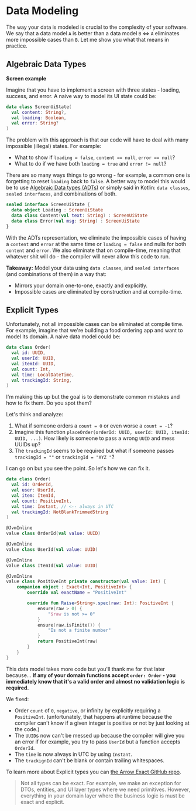 # Data Modeling

The way your data is modeled is crucial to the complexity of your software. 
We say that a data model `A` is better than a data model `B` <=> `A` eliminates more impossible cases than `B`. Let me show you what that means in practice.

## Algebraic Data Types

**Screen example**

Imagine that you have to implement a screen with three states - loading, success, and error.
A naive way to model its UI state could be:

```kotlin
data class ScreenUiState(
  val content: String?,
  val loading: Boolean,
  val error: String?
)
```

The problem with this approach is that our code will have to deal with many impossible (illegal) states. For example:

- What to show if `loading = false`, `content == null`, `error == null`?
- What to do if we have both `loading = true` and `error != null`?

There are so many ways things to go wrong - for example, a common one is forgetting to reset `loading` back to `false`.
A better way to model this would be to use [Algebraic Data types (ADTs)](https://wiki.haskell.org/Algebraic_data_type) 
or simply said in Kotlin: `data classes`, `sealed interfaces`, and combinations of both.

```kotlin
sealed interface ScreenUiState {
  data object Loading : ScreenUiState
  data class Content(val text: String) : ScreenUiState
  data class Error(val msg: String) : ScreenUiState
}
```

With the ADTs representation, we eliminate the impossible cases of having a `content` and `error` at the same time 
or `loading = false` and nulls for both `content` and `error`. We also eliminate that on compile-time, meaning that
whatever shit will do - the compiler will never allow this code to run.

**Takeaway:** Model your data using `data classes`, and  `sealed interfaces` (and combinations of them) in a way that:

- Mirrors your domain one-to-one, exactly and explicitly.
- Impossible cases are eliminated by construction and at compile-time.

## Explicit Types

Unfortunately, not all impossible cases can be eliminated at compile time. For example, imagine that we're building
a food ordering app and want to model its domain. A naive data model could be:

```kotlin
data class Order(
  val id: UUID,
  val userId: UUID,
  val itemId: UUID,
  val count: Int,
  val time: LocalDateTime,
  val trackingId: String,
)
```

I'm making this up but the goal is to demonstrate common mistakes and how to fix them.
Do you spot them? 

Let's think and analyze:

1. What if someone orders a `count = 0` or even worse a `count = -1`?
2. Imagine this function `placeOrder(orderId: UUID, userId: UUID, itemId: UUID, ...)`. How likely is someone to pass a wrong `UUID` and mess UUIDs up?
3. The `trackingId` seems to be required but what if someone passes `trackingId = ""` or `trackingId = "XYZ "`?

I can go on but you see the point. So let's how we can fix it.

```kotlin
data class Order(
  val id: OrderId,
  val user: UserId,
  val item: ItemId,
  val count: PositiveInt,
  val time: Instant, // <-- always in UTC 
  val trackingId: NotBlankTrimmedString
)

@JvmInline
value class OrderId(val value: UUID)

@JvmInline
value class UserId(val value: UUID)

@JvmInline
value class ItemId(val value: UUID)

@JvmInline
value class PositiveInt private constructor(val value: Int) {
    companion object : Exact<Int, PositiveInt> {
        override val exactName = "PositiveInt"

        override fun Raise<String>.spec(raw: Int): PositiveInt {
            ensure(raw > 0) {
                "$raw is not >= 0"
            }
            ensure(raw.isFinite()) {
                "Is not a finite number"
            }
            return PositiveInt(raw)
        }
    }
}
```

This data model takes more code but you'll thank me for that later because...
**If any of your domain functions accept `order: Order` - you immediately know that it's a valid order and almost no validation logic is required.**

We fixed:

- Order `count` of `0`, `negative`, or infinity by explicitly requiring a `PositiveInt`. (unfortunately, that happens at runtime because the compiler can't know if a given integer is positive or not by just looking at the code.)
- The `UUID`s now can't be messed up because the compiler will give you an error if for example, you try to pass `UserId` but a function accepts `OrderId`.
- The `time` is now always in UTC by using `Instant`.
- The `trackignId` can't be blank or contain trailing whitespaces.

To learn more about Explicit types you can [the Arrow Exact GitHub repo](https://github.com/arrow-kt/arrow-exact).

> Not all types can be exact. For example, we make an exception for DTOs, entities, and UI layer types where we need primitives.
> However, everything in your domain layer where the business logic is must be exact and explicit.
